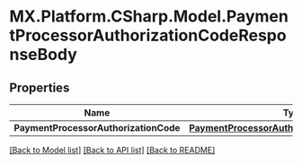 # MX.Platform.CSharp.Model.PaymentProcessorAuthorizationCodeResponseBody

## Properties

Name | Type | Description | Notes
------------ | ------------- | ------------- | -------------
**PaymentProcessorAuthorizationCode** | [**PaymentProcessorAuthorizationCodeResponse**](PaymentProcessorAuthorizationCodeResponse.md) |  | [optional] 

[[Back to Model list]](../README.md#documentation-for-models) [[Back to API list]](../README.md#documentation-for-api-endpoints) [[Back to README]](../README.md)

